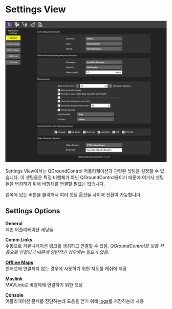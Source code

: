 # Settings View

![](../../images/settings/SettingsView.jpg)

Settings View에서는 QGroundControl 어플리케이션과 관련된 셋팅을 설정할 수 있습니다. 이 셋팅들은 특정 비행체가 아닌 QGroundControl용이기 때문에 여기서 셋팅들을 변경하기 위해 비행체를 연결할 필요는 없습니다.

왼쪽에 있는 버튼을 클릭해서 여러 셋팅 옵션들 사이에 전환이 가능합니다.

## Settings Options

**General**
<br>메인 어플리케이션 세팅들

**Comm Links**
<br>수동으로 커뮤니케이션 링크를 생성하고 연결할 수 있음. *QGroundControl은 보통 자동으로 연결되기 때문에 일반적인 경우에는 필요가 없음.*

**[Offline Maps](OfflineMaps.md)**
<br>인터넷에 연결되지 않는 경우에 사용하기 위한 지도를 캐쉬에 저장

**Mavlink**
<br>MAVLink로 비행체에 연결하기 위한 셋팅

**Console**
<br>어플리케이션 문제를 진단하는데 도움을 얻기 위해 [logs](../Support/Support.md)를 저장하는데 사용
